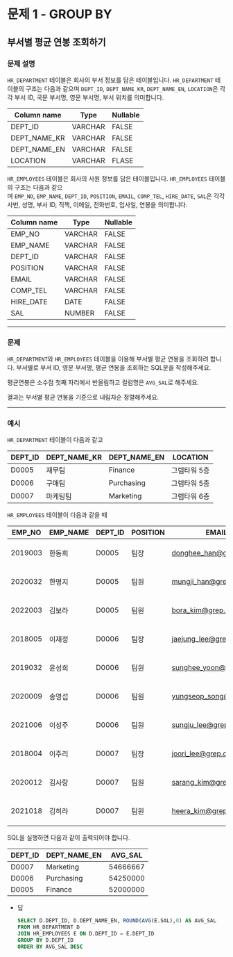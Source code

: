 # 문제 1 - GROUP BY

## 부서별 평균 연봉 조회하기

### **문제 설명**

`HR_DEPARTMENT` 테이블은 회사의 부서 정보를 담은 테이블입니다. `HR_DEPARTMENT` 테이블의 구조는 다음과 같으며 `DEPT_ID`, `DEPT_NAME_KR`, `DEPT_NAME_EN`, `LOCATION`은 각각 부서 ID, 국문 부서명, 영문 부서명, 부서 위치를 의미합니다.

| Column name | Type | Nullable |
| --- | --- | --- |
| DEPT_ID | VARCHAR | FALSE |
| DEPT_NAME_KR | VARCHAR | FALSE |
| DEPT_NAME_EN | VARCHAR | FALSE |
| LOCATION | VARCHAR | FLASE |

`HR_EMPLOYEES` 테이블은 회사의 사원 정보를 담은 테이블입니다. `HR_EMPLOYEES` 테이블의 구조는 다음과 같으며 `EMP_NO`, `EMP_NAME`, `DEPT_ID`, `POSITION`, `EMAIL`, `COMP_TEL`, `HIRE_DATE`, `SAL`은 각각 사번, 성명, 부서 ID, 직책, 이메일, 전화번호, 입사일, 연봉을 의미합니다.

| Column name | Type | Nullable |
| --- | --- | --- |
| EMP_NO | VARCHAR | FALSE |
| EMP_NAME | VARCHAR | FALSE |
| DEPT_ID | VARCHAR | FALSE |
| POSITION | VARCHAR | FALSE |
| EMAIL | VARCHAR | FALSE |
| COMP_TEL | VARCHAR | FALSE |
| HIRE_DATE | DATE | FALSE |
| SAL | NUMBER | FALSE |

---

### 문제

`HR_DEPARTMENT`와 `HR_EMPLOYEES` 테이블을 이용해 부서별 평균 연봉을 조회하려 합니다. 부서별로 부서 ID, 영문 부서명, 평균 연봉을 조회하는 SQL문을 작성해주세요.

평균연봉은 소수점 첫째 자리에서 반올림하고 컬럼명은 `AVG_SAL`로 해주세요.

결과는 부서별 평균 연봉을 기준으로 내림차순 정렬해주세요.

---

### 예시

`HR_DEPARTMENT` 테이블이 다음과 같고

| DEPT_ID | DEPT_NAME_KR | DEPT_NAME_EN | LOCATION |
| --- | --- | --- | --- |
| D0005 | 재무팀 | Finance | 그렙타워 5층 |
| D0006 | 구매팀 | Purchasing | 그렙타워 5층 |
| D0007 | 마케팅팀 | Marketing | 그렙타워 6층 |

`HR_EMPLOYEES` 테이블이 다음과 같을 때

| EMP_NO | EMP_NAME | DEPT_ID | POSITION | EMAIL | COMP_TEL | HIRE_DATE | SAL |
| --- | --- | --- | --- | --- | --- | --- | --- |
| 2019003 | 한동희 | D0005 | 팀장 | [donghee_han@grep.com](mailto:donghee_han@grep.com) | 031-8000-1122 | 2019-03-01 | 57000000 |
| 2020032 | 한명지 | D0005 | 팀원 | [mungji_han@grep.com](mailto:mungji_han@grep.com) | 031-8000-1123 | 2020-03-01 | 52000000 |
| 2022003 | 김보라 | D0005 | 팀원 | [bora_kim@grep.com](mailto:bora_kim@grep.com) | 031-8000-1126 | 2022-03-01 | 47000000 |
| 2018005 | 이재정 | D0006 | 팀장 | [jaejung_lee@grep.com](mailto:jaejung_lee@grep.com) | 031-8000-1127 | 2018-03-01 | 60000000 |
| 2019032 | 윤성희 | D0006 | 팀원 | [sunghee_yoon@grep.com](mailto:sunghee_yoon@grep.com) | 031-8000-1128 | 2019-03-01 | 57000000 |
| 2020009 | 송영섭 | D0006 | 팀원 | [yungseop_song@grep.com](mailto:yungseop_song@grep.com) | 031-8000-1130 | 2020-03-01 | 51000000 |
| 2021006 | 이성주 | D0006 | 팀원 | [sungju_lee@grep.com](mailto:sungju_lee@grep.com) | 031-8000-1131 | 2021-03-01 | 49000000 |
| 2018004 | 이주리 | D0007 | 팀장 | [joori_lee@grep.com](mailto:joori_lee@grep.com) | 031-8000-1132 | 2018-03-01 | 61000000 |
| 2020012 | 김사랑 | D0007 | 팀원 | [sarang_kim@grep.com](mailto:sarang_kim@grep.com) | 031-8000-1133 | 2020-03-01 | 54000000 |
| 2021018 | 김히라 | D0007 | 팀원 | [heera_kim@grep.com](mailto:heera_kim@grep.com) | 031-8000-1136 | 2021-03-01 | 49000000 |

SQL을 실행하면 다음과 같이 출력되어야 합니다.

| DEPT_ID | DEPT_NAME_EN | AVG_SAL |
| --- | --- | --- |
| D0007 | Marketing | 54666667 |
| D0006 | Purchasing | 54250000 |
| D0005 | Finance | 52000000 |

- 답
    
    ```sql
    SELECT D.DEPT_ID, D.DEPT_NAME_EN, ROUND(AVG(E.SAL),0) AS AVG_SAL
    FROM HR_DEPARTMENT D
    JOIN HR_EMPLOYEES E ON D.DEPT_ID = E.DEPT_ID
    GROUP BY D.DEPT_ID
    ORDER BY AVG_SAL DESC
    ```